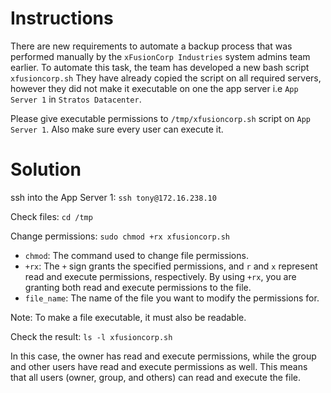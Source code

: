 # Instructions

There are new requirements to automate a backup process that was performed manually by the `xFusionCorp Industries` system admins team earlier. To automate this task, the team has developed a new bash script `xfusioncorp.sh` They have already copied the script on all required servers, however 
they did not make it executable on one the app server i.e `App Server 1` in `Stratos Datacenter`.

Please give executable permissions to `/tmp/xfusioncorp.sh` script on `App Server 1`.  Also make sure every user can execute it.

# Solution

ssh into the App Server 1: `ssh tony@172.16.238.10`

Check files: `cd /tmp`

Change permissions: `sudo chmod +rx xfusioncorp.sh`

- `chmod`: The command used to change file permissions.
- `+rx`: The `+` sign grants the specified permissions, and `r` and `x` represent read and execute permissions, respectively. By using `+rx`, you are granting both read and execute permissions to the file.
- `file_name`: The name of the file you want to modify the permissions for.

Note: To make a file executable, it must also be readable.

Check the result: `ls -l xfusioncorp.sh`


In this case, the owner has read and execute permissions, while the group and other users have read and execute permissions as well. This means that all users (owner, group, and others) can read and execute the file.
